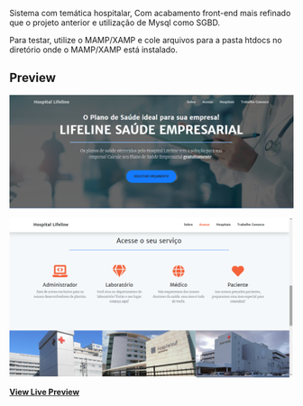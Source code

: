Sistema com temática hospitalar, Com acabamento front-end mais refinado que o projeto anterior e utilização de Mysql como SGBD.

Para testar, utilize o MAMP/XAMP e cole arquivos para a pasta htdocs no diretório onde o MAMP/XAMP está instalado. 




## Preview

[![Creative Preview](https://github.com/Willblemos/Sistemas-Web/blob/master/Sistema_medico_mysql/index_1.png?raw=true)](https://blackrockdigital.github.io/startbootstrap-creative/)

[![Creative Preview](https://github.com/Willblemos/Sistemas-Web/blob/master/Sistema_medico_mysql/index_2.png?raw=true)](https://blackrockdigital.github.io/startbootstrap-creative/)

**[View Live Preview](https://blackrockdigital.github.io/startbootstrap-creative/)**





